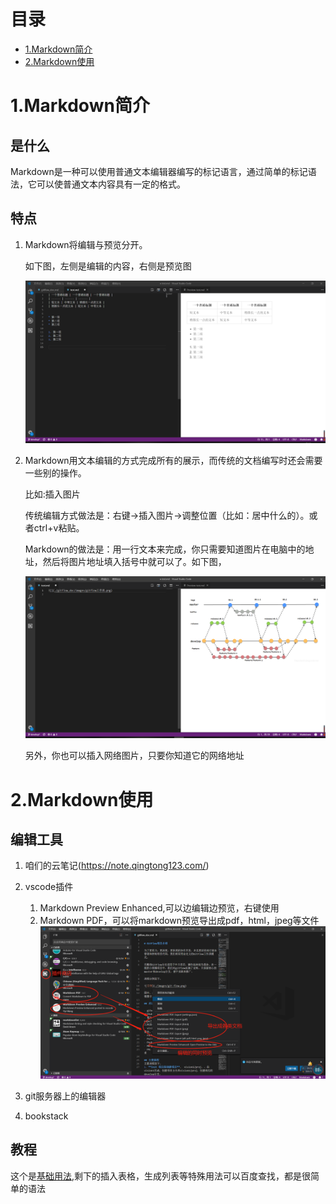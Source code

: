 # 目录

* [1.Markdown简介](#1-markdown简介)
* [2.Markdown使用](#2-markdown使用)

# 1.Markdown简介
## 是什么

Markdown是一种可以使用普通文本编辑器编写的标记语言，通过简单的标记语法，它可以使普通文本内容具有一定的格式。


## 特点
1. Markdown将编辑与预览分开。
    
   如下图，左侧是编辑的内容，右侧是预览图
   
   ![Markdown示意图](./images/markdown_show.png)

2. Markdown用文本编辑的方式完成所有的展示，而传统的文档编写时还会需要一些别的操作。

   比如:插入图片
   
   传统编辑方式做法是：右键->插入图片->调整位置（比如：居中什么的）。或者ctrl+v粘贴。
   
   Markdown的做法是：用一行文本来完成，你只需要知道图片在电脑中的地址，然后将图片地址填入括号中就可以了。如下图，
   
   ![Markdown插入图片](./images/markdown_insert_img.png)
   
   另外，你也可以插入网络图片，只要你知道它的网络地址
    
   

# 2.Markdown使用
## 编辑工具

1. 咱们的云笔记(https://note.qingtong123.com/)
2. vscode插件
    1. Markdown Preview Enhanced,可以边编辑边预览，右键使用
    2. Markdown PDF，可以将markdown预览导出成pdf，html，jpeg等文件
    ![Vscode Markdown插件示意图](./images/markdown_vscode.png)

3. git服务器上的编辑器
4. bookstack

## 教程

这个是[基础用法](https://www.runoob.com/markdown/md-tutorial.html),剩下的插入表格，生成列表等特殊用法可以百度查找，都是很简单的语法

